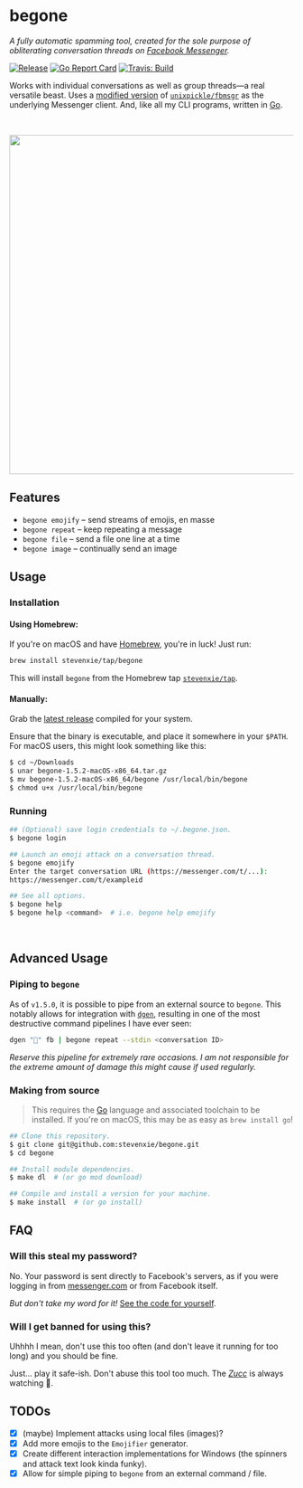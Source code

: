 # begone

_A fully automatic spamming tool, created for the sole purpose of obliterating
conversation threads on [Facebook Messenger](https://messenger.com)._

[![Release][release-img]][release]
[![Go Report Card][grp-img]][grp]
[![Travis: Build][travis-img]][travis]

Works with individual conversations as well as group threads—a real versatile
beast. Uses a [modified version](https://github.com/stevenxie/fbmsgr) of
[`unixpickle/fbmsgr`](https://github.com/unixpickle/fbmsgr) as the underlying
Messenger client. And, like all my CLI programs, written in
[Go](https://golang.org).

<br />
<p align="center">
  <img src="./.github/demo.gif" width=600>
</p>

## Features

- `begone emojify` – send streams of emojis, en masse
- `begone repeat` – keep repeating a message
- `begone file` – send a file one line at a time
- `begone image` – continually send an image

## Usage

### Installation

#### Using Homebrew:

If you're on macOS and have [Homebrew](https://brew.sh), you're in luck! Just
run:

```bash
brew install stevenxie/tap/begone
```

This will install `begone` from the Homebrew tap
[`stevenxie/tap`](https://github.com/stevenxie/homebrew-tap).

#### Manually:

Grab the [latest release](https://github.com/stevenxie/begone/releases) compiled
for your system.

Ensure that the binary is executable, and place it somewhere in your `$PATH`.
For macOS users, this might look something like this:

```bash
$ cd ~/Downloads
$ unar begone-1.5.2-macOS-x86_64.tar.gz
$ mv begone-1.5.2-macOS-x86_64/begone /usr/local/bin/begone
$ chmod u+x /usr/local/bin/begone
```

### Running

```bash
## (Optional) save login credentials to ~/.begone.json.
$ begone login

## Launch an emoji attack on a conversation thread.
$ begone emojify
Enter the target conversation URL (https://messenger.com/t/...):
https://messenger.com/t/exampleid

## See all options.
$ begone help
$ begone help <command>  # i.e. begone help emojify
```

<br />

## Advanced Usage

### Piping to `begone`

As of `v1.5.0`, it is possible to pipe from an external source to `begone`. This
notably allows for integration with [`dgen`](https://github.com/stevenxie/dgen),
resulting in one of the most destructive command pipelines I have ever seen:

```bash
dgen "👅" fb | begone repeat --stdin <conversation ID>
```

_Reserve this pipeline for extremely rare occasions. I am not responsible for
the extreme amount of damage this might cause if used regularly._

### Making from source

> This requires the [Go](https://golang.org) language and associated toolchain
> to be installed. If you're on macOS, this may be as easy as
> `brew install go`!

```bash
## Clone this repository.
$ git clone git@github.com:stevenxie/begone.git
$ cd begone

## Install module dependencies.
$ make dl  # (or go mod download)

## Compile and install a version for your machine.
$ make install  # (or go install)
```

## FAQ

### Will this steal my password?

No. Your password is sent directly to Facebook's servers, as if you were logging
in from [messenger.com](https://www.messenger.com) or from Facebook itself.

_But don't take my word for it!_
[See the code for yourself](https://github.com/stevenxie/fbmsgr/blob/27295a7d480147bdf80f88f01ac9d0fc4b4dffba/auth.go#L76).

### Will I get banned for using this?

Uhhhh I mean, don't use this too often (and don't leave it running for too long)
and you should be fine.

Just... play it safe-ish. Don't abuse this tool too much. The
[_Zucc_](https://www.urbandictionary.com/define.php?term=The%20Zucc) is
always watching 👀.

## TODOs

- [x] (maybe) Implement attacks using local files (images)?
- [x] Add more emojis to the `Emojifier` generator.
- [x] Create different interaction implementations for Windows (the spinners
      and attack text look kinda funky).
- [x] Allow for simple piping to `begone` from an external command / file.

[grp]: https://goreportcard.com/report/github.com/stevenxie/begone
[grp-img]: https://goreportcard.com/badge/github.com/stevenxie/begone
[release]: https://github.com/stevenxie/begone/releases
[release-img]: https://img.shields.io/github/release/stevenxie/begone.svg
[travis]: https://travis-ci.com/stevenxie/begone
[travis-img]: https://travis-ci.com/stevenxie/begone.svg?branch=master
